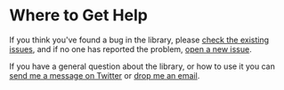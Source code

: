 # Where to Get Help

If you think you've found a bug in the library, please [check the existing issues](https://github.com/leakyabstractions/result/issues), and if no one has reported the problem, [open a new issue](https://github.com/leakyabstractions/result/issues/new).

If you have a general question about the library, or how to use it you can [send me a message on Twitter](https://twitter.com/gcalvo) or [drop me an email](mailto:leakyabstractions@guillermo.dev).


